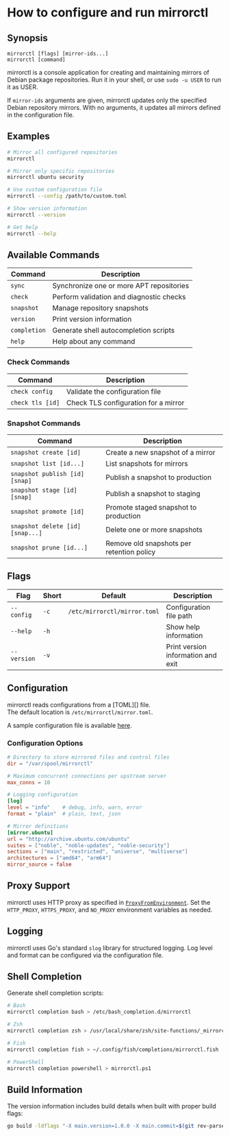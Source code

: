 How to configure and run mirrorctl
======================================

Synopsis
--------

```
mirrorctl [flags] [mirror-ids...]
mirrorctl [command]
```

mirrorctl is a console application for creating and maintaining mirrors of Debian package repositories.
Run it in your shell, or use `sudo -u USER` to run it as USER.

If `mirror-ids` arguments are given, mirrorctl updates only the specified
Debian repository mirrors. With no arguments, it updates all mirrors
defined in the configuration file.

Examples
--------

```bash
# Mirror all configured repositories
mirrorctl

# Mirror only specific repositories
mirrorctl ubuntu security

# Use custom configuration file
mirrorctl --config /path/to/custom.toml

# Show version information
mirrorctl --version

# Get help
mirrorctl --help
```

Available Commands
------------------

| Command      | Description                           |
| ------------ | ------------------------------------- |
| `sync`       | Synchronize one or more APT repositories |
| `check`      | Perform validation and diagnostic checks |
| `snapshot`   | Manage repository snapshots           |
| `version`    | Print version information             |
| `completion` | Generate shell autocompletion scripts |
| `help`       | Help about any command                |

### Check Commands

| Command            | Description                                    |
| ------------------ | ---------------------------------------------- |
| `check config`     | Validate the configuration file               |
| `check tls [id]`   | Check TLS configuration for a mirror          |

### Snapshot Commands

| Command                    | Description                                    |
| -------------------------- | ---------------------------------------------- |
| `snapshot create [id]`     | Create a new snapshot of a mirror            |
| `snapshot list [id...]`    | List snapshots for mirrors                   |
| `snapshot publish [id] [snap]` | Publish a snapshot to production         |
| `snapshot stage [id] [snap]`   | Publish a snapshot to staging            |
| `snapshot promote [id]`    | Promote staged snapshot to production         |
| `snapshot delete [id] [snap...]` | Delete one or more snapshots           |
| `snapshot prune [id...]`   | Remove old snapshots per retention policy    |

Flags
-----

| Flag        | Short | Default                | Description                        |
| ----------- | ----- | ---------------------- | ---------------------------------- |
| `--config`  | `-c`  | `/etc/mirrorctl/mirror.toml` | Configuration file path            |
| `--help`    | `-h`  |                        | Show help information              |
| `--version` | `-v`  |                        | Print version information and exit |

Configuration
-------------

mirrorctl reads configurations from a [TOML][] file.  
The default location is `/etc/mirrorctl/mirror.toml`.

A sample configuration file is available [here](mirror.toml).

### Configuration Options

```toml
# Directory to store mirrored files and control files
dir = "/var/spool/mirrorctl"

# Maximum concurrent connections per upstream server
max_conns = 10

# Logging configuration
[log]
level = "info"    # debug, info, warn, error
format = "plain"  # plain, text, json

# Mirror definitions
[mirror.ubuntu]
url = "http://archive.ubuntu.com/ubuntu"
suites = ["noble", "noble-updates", "noble-security"]
sections = ["main", "restricted", "universe", "multiverse"]
architectures = ["amd64", "arm64"]
mirror_source = false
```

Proxy Support
-------------

mirrorctl uses HTTP proxy as specified in [`ProxyFromEnvironment`](https://golang.org/pkg/net/http/#ProxyFromEnvironment).
Set the `HTTP_PROXY`, `HTTPS_PROXY`, and `NO_PROXY` environment variables as needed.

Logging
-------

mirrorctl uses Go's standard `slog` library for structured logging. Log level and format can be configured via the configuration file.

Shell Completion
---------------

Generate shell completion scripts:

```bash
# Bash
mirrorctl completion bash > /etc/bash_completion.d/mirrorctl

# Zsh
mirrorctl completion zsh > /usr/local/share/zsh/site-functions/_mirrorctl

# Fish
mirrorctl completion fish > ~/.config/fish/completions/mirrorctl.fish

# PowerShell
mirrorctl completion powershell > mirrorctl.ps1
```

Build Information
----------------

The version information includes build details when built with proper build flags:

```bash
go build -ldflags "-X main.version=1.0.0 -X main.commit=$(git rev-parse HEAD) -X main.buildDate=$(date -u +%Y-%m-%dT%H:%M:%SZ)" ./cmd/mirrorctl
```

